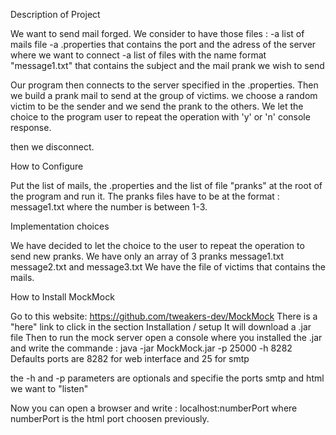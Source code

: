 Description of Project

We want to send mail forged. We consider to have those files :
-a list of mails file
-a .properties that contains the port and the adress of the server where we want to connect
-a list of files with the name format "message1.txt" that contains the subject and the mail prank we wish to send

Our program then connects to the server specified in the .properties.
Then we build a prank mail to send at the group of victims. we choose a random victim to be the sender and we send the prank to the others.
We let the choice to the program user to repeat the operation with 'y' or 'n' console response.

then we disconnect.

How to Configure

Put the list of mails, the .properties and the list of file "pranks" at the root of the program and run it.
The pranks files have to be at the format : message1.txt where the number is between 1-3.

Implementation choices

We have decided to let the choice to the user to repeat the operation to send new pranks.
We have only an array of 3 pranks message1.txt message2.txt and message3.txt
We have the file of victims that contains the mails.

How to Install MockMock

Go to this website: https://github.com/tweakers-dev/MockMock
There is a "here" link to click in the section Installation / setup
It will download a .jar file
Then to run the mock server open a console where you installed the .jar and write the commande :
java -jar MockMock.jar -p 25000 -h 8282
Defaults ports are 8282 for web interface and 25 for smtp

the -h and -p parameters are optionals and specifie the ports smtp and html we want to "listen"

Now you can open a browser and write : localhost:numberPort where numberPort is the html port choosen previously.